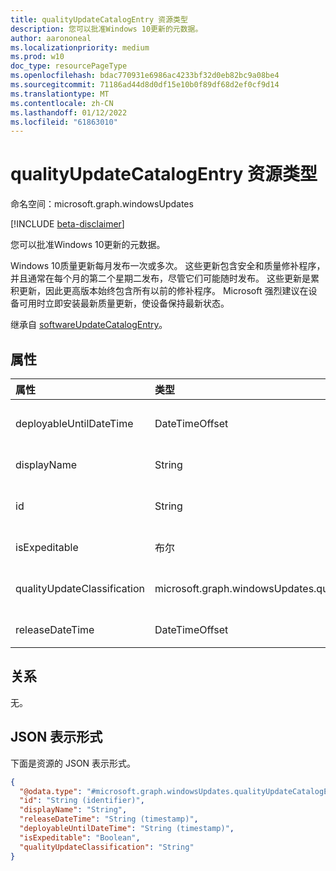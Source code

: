 ```yaml
---
title: qualityUpdateCatalogEntry 资源类型
description: 您可以批准Windows 10更新的元数据。
author: aarononeal
ms.localizationpriority: medium
ms.prod: w10
doc_type: resourcePageType
ms.openlocfilehash: bdac770931e6986ac4233bf32d0eb82bc9a08be4
ms.sourcegitcommit: 71186ad44d8d0df15e10b0f89df68d2ef0cf9d14
ms.translationtype: MT
ms.contentlocale: zh-CN
ms.lasthandoff: 01/12/2022
ms.locfileid: "61863010"
---
```

# <a name="qualityupdatecatalogentry-resource-type"></a>qualityUpdateCatalogEntry 资源类型

命名空间：microsoft.graph.windowsUpdates

[!INCLUDE [beta-disclaimer](../../includes/beta-disclaimer.md)]

您可以批准Windows 10更新的元数据。

Windows 10质量更新每月发布一次或多次。 这些更新包含安全和质量修补程序，并且通常在每个月的第二个星期二发布，尽管它们可能随时发布。 这些更新是累积更新，因此更高版本始终包含所有以前的修补程序。 Microsoft 强烈建议在设备可用时立即安装最新质量更新，使设备保持最新状态。 

继承自 [softwareUpdateCatalogEntry](../resources/windowsupdates-softwareupdatecatalogentry.md)。

## <a name="properties"></a>属性
|属性|类型|说明|
|:---|:---|:---|
|deployableUntilDateTime|DateTimeOffset|内容不再可用于使用服务部署的日期。 只读。 继承自 [softwareUpdateCatalogEntry](../resources/windowsupdates-softwareupdatecatalogentry.md)。|
|displayName|String|内容的显示名称。 只读。 继承自 [softwareUpdateCatalogEntry](../resources/windowsupdates-softwareupdatecatalogentry.md)。|
|id|String|目录项的唯一标识符。 只读。 继承自 [softwareUpdateCatalogEntry](../resources/windowsupdates-softwareupdatecatalogentry.md)。|
|isExpeditable|布尔|指示内容是否可以部署为快速质量更新。 只读。|
|qualityUpdateClassification|microsoft.graph.windowsUpdates.qualityUpdateClassification|质量更新的分类。 可取值为：`all`、`security`、`nonSecurity`、`unknownFutureValue`。 只读。|
|releaseDateTime|DateTimeOffset|内容的发布日期。 只读。 继承自 [softwareUpdateCatalogEntry](../resources/windowsupdates-softwareupdatecatalogentry.md)。|

## <a name="relationships"></a>关系
无。

## <a name="json-representation"></a>JSON 表示形式
下面是资源的 JSON 表示形式。
<!-- {
  "blockType": "resource",
  "keyProperty": "id",
  "@odata.type": "microsoft.graph.windowsUpdates.qualityUpdateCatalogEntry",
  "baseType": "microsoft.graph.windowsUpdates.softwareUpdateCatalogEntry",
  "openType": false
}
-->
``` json
{
  "@odata.type": "#microsoft.graph.windowsUpdates.qualityUpdateCatalogEntry",
  "id": "String (identifier)",
  "displayName": "String",
  "releaseDateTime": "String (timestamp)",
  "deployableUntilDateTime": "String (timestamp)",
  "isExpeditable": "Boolean",
  "qualityUpdateClassification": "String"
}
```

